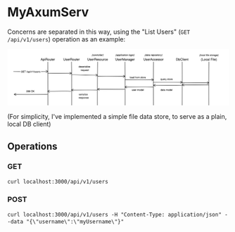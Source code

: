 # MyAxumServ

Concerns are separated in this way, using the "List Users" (`GET /api/v1/users`) operation as an example:

![](docs/images/sequence-diagram-list-users.png)

(For simplicity, I've implemented a simple file data store, to serve as a plain, local DB client)

## Operations

### GET

```shell
curl localhost:3000/api/v1/users
```

### POST

```shell
curl localhost:3000/api/v1/users -H "Content-Type: application/json" --data "{\"username\":\"myUsername\"}"
```
